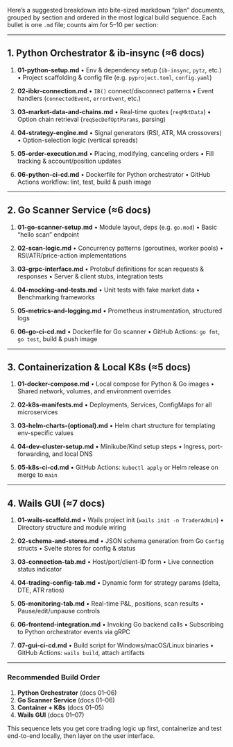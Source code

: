 Here’s a suggested breakdown into bite-sized markdown “plan” documents, grouped by section and ordered in the most logical build sequence. Each bullet is one `.md` file; counts aim for 5–10 per section:

---

## 1. Python Orchestrator & ib-insync (≈6 docs)

1. **01-python-setup.md**
   • Env & dependency setup (`ib-insync`, `pytz`, etc.)
   • Project scaffolding & config file (e.g. `pyproject.toml`, `config.yaml`)

2. **02-ibkr-connection.md**
   • `IB()` connect/disconnect patterns
   • Event handlers (`connectedEvent`, `errorEvent`, etc.)

3. **03-market-data-and-chains.md**
   • Real-time quotes (`reqMktData`)
   • Option chain retrieval (`reqSecDefOptParams`, parsing)

4. **04-strategy-engine.md**
   • Signal generators (RSI, ATR, MA crossovers)
   • Option-selection logic (vertical spreads)

5. **05-order-execution.md**
   • Placing, modifying, canceling orders
   • Fill tracking & account/position updates

6. **06-python-ci-cd.md**
   • Dockerfile for Python orchestrator
   • GitHub Actions workflow: lint, test, build & push image

---

## 2. Go Scanner Service (≈6 docs)

1. **01-go-scanner-setup.md**
   • Module layout, deps (e.g. `go.mod`)
   • Basic “hello scan” endpoint

2. **02-scan-logic.md**
   • Concurrency patterns (goroutines, worker pools)
   • RSI/ATR/price-action implementations

3. **03-grpc-interface.md**
   • Protobuf definitions for scan requests & responses
   • Server & client stubs, integration tests

4. **04-mocking-and-tests.md**
   • Unit tests with fake market data
   • Benchmarking frameworks

5. **05-metrics-and-logging.md**
   • Prometheus instrumentation, structured logs

6. **06-go-ci-cd.md**
   • Dockerfile for Go scanner
   • GitHub Actions: `go fmt`, `go test`, build & push image

---

## 3. Containerization & Local K8s (≈5 docs)

1. **01-docker-compose.md**
   • Local compose for Python & Go images
   • Shared network, volumes, and environment overrides

2. **02-k8s-manifests.md**
   • Deployments, Services, ConfigMaps for all microservices

3. **03-helm-charts-(optional).md**
   • Helm chart structure for templating env-specific values

4. **04-dev-cluster-setup.md**
   • Minikube/Kind setup steps
   • Ingress, port-forwarding, and local DNS

5. **05-k8s-ci-cd.md**
   • GitHub Actions: `kubectl apply` or Helm release on merge to `main`

---

## 4. Wails GUI (≈7 docs)

1. **01-wails-scaffold.md**
   • Wails project init (`wails init -n TraderAdmin`)
   • Directory structure and module wiring

2. **02-schema-and-stores.md**
   • JSON schema generation from Go `Config` structs
   • Svelte stores for config & status

3. **03-connection-tab.md**
   • Host/port/client-ID form
   • Live connection status indicator

4. **04-trading-config-tab.md**
   • Dynamic form for strategy params (delta, DTE, ATR ratios)

5. **05-monitoring-tab.md**
   • Real-time P\&L, positions, scan results
   • Pause/edit/unpause controls

6. **06-frontend-integration.md**
   • Invoking Go backend calls
   • Subscribing to Python orchestrator events via gRPC

7. **07-gui-ci-cd.md**
   • Build script for Windows/macOS/Linux binaries
   • GitHub Actions: `wails build`, attach artifacts

---

### Recommended Build Order

1. **Python Orchestrator** (docs 01–06)
2. **Go Scanner Service** (docs 01–06)
3. **Container + K8s** (docs 01–05)
4. **Wails GUI** (docs 01–07)

This sequence lets you get core trading logic up first, containerize and test end-to-end locally, then layer on the user interface.
